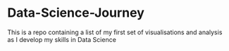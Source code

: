 # Data-Science-Journey
This is a repo containing a list of my first set of visualisations and analysis as I develop my skills in Data Science
